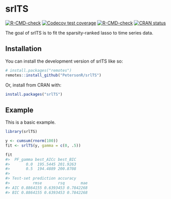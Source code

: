 
<!-- README.md is generated from README.Rmd. Please edit that file -->

# srlTS

<!-- badges: start -->

[![R-CMD-check](https://github.com/petersonR/srlTS/workflows/R-CMD-check/badge.svg)](https://github.com/petersonR/srlTS/actions)
[![Codecov test
coverage](https://codecov.io/gh/petersonR/srlTS/branch/main/graph/badge.svg)](https://app.codecov.io/gh/petersonR/srlTS?branch=main)
[![R-CMD-check](https://github.com/petersonR/srlTS/actions/workflows/R-CMD-check.yaml/badge.svg)](https://github.com/petersonR/srlTS/actions/workflows/R-CMD-check.yaml)
[![CRAN
status](https://www.r-pkg.org/badges/version/srlTS)](https://CRAN.R-project.org/package=srlTS)
<!-- badges: end -->

The goal of srlTS is to fit the sparsity-ranked lasso to time series
data.

## Installation

You can install the development version of srlTS like so:

``` r
# install.packages("remotes")
remotes::install_github("PetersonR/srlTS")
```

Or, install from CRAN with:

``` r
install.packages("srlTS")
```

## Example

This is a basic example.

``` r
library(srlTS)

y <- cumsum(rnorm(100))
fit <- srlTS(y, gamma = c(0, .5))

fit
#>  PF_gamma best_AICc best_BIC
#>       0.0  195.5445 201.9263
#>       0.5  194.4889 200.8708
#> 
#> Test-set prediction accuracy
#>          rmse       rsq       mae
#> AIC 0.8864155 0.6393453 0.7842268
#> BIC 0.8864155 0.6393453 0.7842268
```
